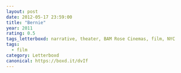 ```yaml
---
layout: post 
date: 2012-05-17 23:59:00
title: "Bernie"
year: 2011
rating: 0.5
tags_letterboxd: narrative, theater, BAM Rose Cinemas, film, NYC
tags:
  - film
category: Letterboxd
canonical: https://boxd.it/dvIf
---
```

